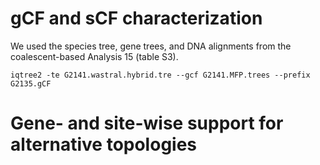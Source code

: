 # gCF and sCF characterization

We used the species tree, gene trees, and DNA alignments from the coalescent-based Analysis 15 (table S3). 
```
iqtree2 -te G2141.wastral.hybrid.tre --gcf G2141.MFP.trees --prefix G2135.gCF
```

# Gene- and site-wise support for alternative topologies